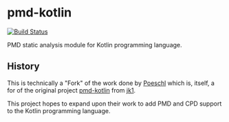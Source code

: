 pmd-kotlin
======================
[![Build Status](https://travis-ci.org/jlleitschuh/pmd-kotlin.png?branch=master)](https://travis-ci.org/jlleitschuh/pmd-kotlin)

PMD static analysis module for Kotlin programming language.

## History

This is technically a "Fork" of the work done by [Poeschl](https://github.com/Poeschl) which is, itself, a for of the
original project [pmd-kotlin](https://github.com/jk1/pmd-kotlin) from [jk1](https://github.com/jk1).

This project hopes to expand upon their work to add PMD and CPD support to the Kotlin programming language.
